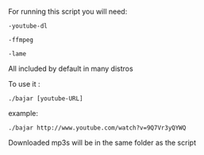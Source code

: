 For running this script you will need:  

	-youtube-dl  

	-ffmpeg  

	-lame  

All included by default in many distros  



To use it :  


	./bajar [youtube-URL]  

example:  



	./bajar http://www.youtube.com/watch?v=9Q7Vr3yQYWQ  


Downloaded mp3s will be in the same folder as the script  

